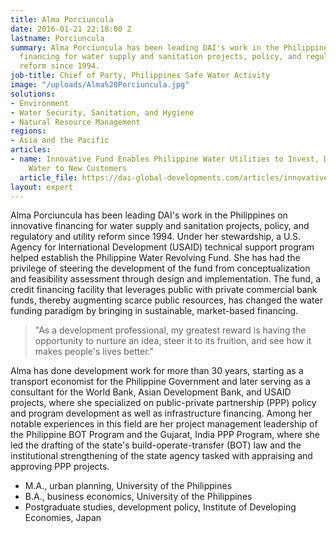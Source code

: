 ```yaml
---
title: Alma Porciuncula
date: 2016-01-21 22:18:00 Z
lastname: Porciuncula
summary: Alma Porciuncula has been leading DAI's work in the Philippines on innovative
  financing for water supply and sanitation projects, policy, and regulatory and utility
  reform since 1994.
job-title: Chief of Party, Philippines Safe Water Activity
image: "/uploads/Alma%20Porciuncula.jpg"
solutions:
- Environment
- Water Security, Sanitation, and Hygiene
- Natural Resource Management
regions:
- Asia and the Pacific
articles:
- name: Innovative Fund Enables Philippine Water Utilities to Invest, Deliver Safe
    Water to New Customers
  article_file: https://dai-global-developments.com/articles/innovative-fund-enables-philippine-water-utilities-to-invest
layout: expert
---
```


Alma Porciuncula has been leading DAI's work in the Philippines on innovative financing for water supply and sanitation projects, policy, and regulatory and utility reform since 1994. Under her stewardship, a U.S. Agency for International Development (USAID) technical support program helped establish the Philippine Water Revolving Fund. She has had the privilege of steering the development of the fund from conceptualization and feasibility assessment through design and implementation. The fund, a credit financing facility that leverages public with private commercial bank funds, thereby augmenting scarce public resources, has changed the water funding paradigm by bringing in sustainable, market-based financing.

> "As a development professional, my greatest reward is having the opportunity to nurture an idea, steer it to its fruition, and see how it makes people's lives better."

Alma has done development work for more than 30 years, starting as a transport economist for the Philippine Government and later serving as a consultant for the World Bank, Asian Development Bank, and USAID projects, where she specialized on public-private partnership (PPP) policy and program development as well as infrastructure financing. Among her notable experiences in this field are her project management leadership of the Philippine BOT Program and the Gujarat, India PPP Program, where she led the drafting of the state's build-operate-transfer (BOT) law and the institutional strengthening of the state agency tasked with appraising and approving PPP projects.  

* M.A., urban planning, University of the Philippines
* B.A., business economics, University of the Philippines
* Postgraduate studies, development policy, Institute of Developing Economies, Japan